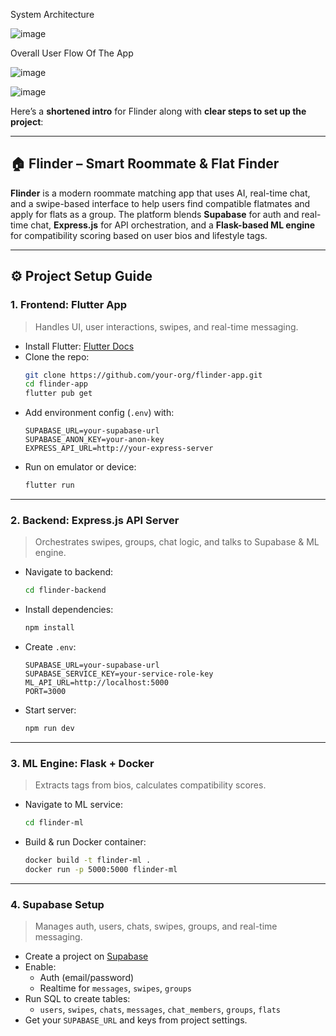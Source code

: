 System Architecture 

![image](https://github.com/user-attachments/assets/e4004ceb-b8e3-4947-baa6-ac0648be05dd)



Overall User Flow Of The App

![image](https://github.com/user-attachments/assets/fee4111e-df58-4e26-9d0a-45c3e29fc7cb)

![image](https://github.com/user-attachments/assets/95909731-433d-4d1e-9fd1-90b5eb8b556d)


Here’s a **shortened intro** for Flinder along with **clear steps to set up the project**:

---

## 🏠 Flinder – Smart Roommate & Flat Finder

**Flinder** is a modern roommate matching app that uses AI, real-time chat, and a swipe-based interface to help users find compatible flatmates and apply for flats as a group. The platform blends **Supabase** for auth and real-time chat, **Express.js** for API orchestration, and a **Flask-based ML engine** for compatibility scoring based on user bios and lifestyle tags.

---

## ⚙️ Project Setup Guide

### 1. **Frontend: Flutter App**
> Handles UI, user interactions, swipes, and real-time messaging.

- Install Flutter: [Flutter Docs](https://docs.flutter.dev/get-started/install)
- Clone the repo:  
  ```bash
  git clone https://github.com/your-org/flinder-app.git
  cd flinder-app
  flutter pub get
  ```
- Add environment config (`.env`) with:
  ```env
  SUPABASE_URL=your-supabase-url
  SUPABASE_ANON_KEY=your-anon-key
  EXPRESS_API_URL=http://your-express-server
  ```
- Run on emulator or device:
  ```bash
  flutter run
  ```

---

### 2. **Backend: Express.js API Server**
> Orchestrates swipes, groups, chat logic, and talks to Supabase & ML engine.

- Navigate to backend:
  ```bash
  cd flinder-backend
  ```
- Install dependencies:
  ```bash
  npm install
  ```
- Create `.env`:
  ```env
  SUPABASE_URL=your-supabase-url
  SUPABASE_SERVICE_KEY=your-service-role-key
  ML_API_URL=http://localhost:5000
  PORT=3000
  ```
- Start server:
  ```bash
  npm run dev
  ```

---

### 3. **ML Engine: Flask + Docker**
> Extracts tags from bios, calculates compatibility scores.

- Navigate to ML service:
  ```bash
  cd flinder-ml
  ```
- Build & run Docker container:
  ```bash
  docker build -t flinder-ml .
  docker run -p 5000:5000 flinder-ml
  ```

---

### 4. **Supabase Setup**
> Manages auth, users, chats, swipes, groups, and real-time messaging.

- Create a project on [Supabase](https://supabase.com)
- Enable:
  - Auth (email/password)
  - Realtime for `messages`, `swipes`, `groups`
- Run SQL to create tables:
  - `users`, `swipes`, `chats`, `messages`, `chat_members`, `groups`, `flats`
- Get your `SUPABASE_URL` and keys from project settings.



